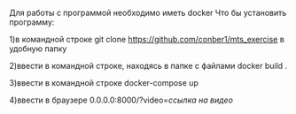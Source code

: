 Для работы с программой необходимо иметь docker
Что бы установить программу:

1)в командной строке git clone https://github.com/conber1/mts_exercise в удобную папку

2)ввести в командной строке, находясь в папке с файлами docker build .

3)ввести в командной строке docker-compose up

4)ввести в браузере 0.0.0.0:8000/?video=*ссылка на видео*
